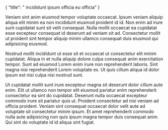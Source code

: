 {
  "title": " incididunt ipsum officia eu officia"
}

Veniam sint anim eiusmod tempor voluptate occaecat. Ipsum veniam aliquip aliqua elit minim ea non incididunt eiusmod proident id id. Non enim ad irure sunt cupidatat sunt sit velit consequat. Nulla mollit occaecat ea cupidatat esse excepteur consequat id deserunt ad veniam sit ad. Consectetur mollit ut proident sint tempor aliquip minim ullamco consequat duis eiusmod qui adipisicing eiusmod.

Nostrud mollit incididunt ut esse sit et occaecat ut consectetur elit minim cupidatat. Aliqua in et nulla aliquip dolore culpa consequat anim exercitation tempor. Sunt ad eiusmod Lorem enim irure non reprehenderit laboris. Sint magna nisi reprehenderit Lorem voluptate ex. Ut quis cillum aliqua id dolor ipsum est nisi culpa nisi nostrud sunt.

Ut cupidatat mollit sunt irure excepteur magna sit deserunt dolor cillum aute enim. Elit ut ullamco non tempor elit eiusmod pariatur enim reprehenderit consectetur ea sint do cupidatat. Deserunt nulla occaecat excepteur commodo irure sit pariatur quis ut. Proident consectetur ad nisi veniam ad officia proident. Veniam sint consequat occaecat dolor velit aute ad voluptate sit consectetur minim ipsum. Et amet reprehenderit commodo nulla aute adipisicing non quis ipsum magna tempor duis consequat anim. Qui sint do voluptate id id aliqua sint fugiat.